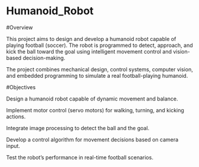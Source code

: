 # Humanoid_Robot
 #Overview

This project aims to design and develop a humanoid robot capable of playing football (soccer).
The robot is programmed to detect, approach, and kick the ball toward the goal using intelligent movement control and vision-based decision-making.

The project combines mechanical design, control systems, computer vision, and embedded programming to simulate a real football-playing humanoid.

 #Objectives

Design a humanoid robot capable of dynamic movement and balance.

Implement motor control (servo motors) for walking, turning, and kicking actions.

Integrate image processing to detect the ball and the goal.

Develop a control algorithm for movement decisions based on camera input.

Test the robot’s performance in real-time football scenarios.

